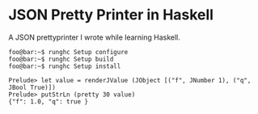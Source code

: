 # JSON Pretty Printer in Haskell

A JSON prettyprinter I wrote while learning Haskell.

```console
foo@bar:~$ runghc Setup configure
foo@bar:~$ runghc Setup build
foo@bar:~$ runghc Setup install

Prelude> let value = renderJValue (JObject [("f", JNumber 1), ("q", JBool True)])
Prelude> putStrLn (pretty 30 value)
{"f": 1.0, "q": true }

```

